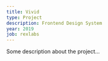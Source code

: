 ```yaml
---
title: Vivid
type: Project
description: Frontend Design System
year: 2019
job: rexlabs
---
```


Some description about the project...
